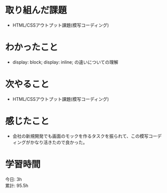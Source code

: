 # 取り組んだ課題 
- HTML/CSSアウトプット課題(模写コーディング)
# わかったこと   
- display: block; display: inline; の違いについての理解
# 次やること
- HTML/CSSアウトプット課題(模写コーディング)
# 感じたこと
- 会社の新規開発でも画面のモックを作るタスクを振られて、この模写コーディングがかなり活きたので良かった。
# 学習時間  
今日: 3h  
累計: 95.5h 

